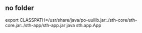 <h2>no folder</h2>
export CLASSPATH=/usr/share/java/po-uuilib.jar:./sth-core/sth-core.jar:./sth-app/sth-app.jar 
java sth.app.App
